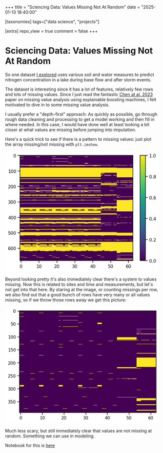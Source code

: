 +++
title = "Sciencing Data: Values Missing Not At Random"
date = "2025-01-13 18:40:00"

[taxonomies]
tags=["data science", "projects"]

[extra]
repo_view = true
comment = false
+++

# Sciencing Data: Values Missing Not At Random

So one dataset [I explored](@/posts/exploring_open_datasets.md) uses various soil and water measures
to predict nitrogen concentration in a lake during base flow and after storm events.

The dataset is interesting since it has a lot of features, relatively few rows and 
lots of missing values. Since I just read the fantastic [Chen at al. 2023](https://proceedings.mlr.press/v209/chen23a/chen23a.pdf)
paper on missing value analysis using explainable boosting machines, I felt
motivated to dive in to some missing value analysis.

I usually prefer a "depth-first" approach: As quickly as possible, go through rough data 
cleaning and processing to get a model working and then fill in where needed.
 In this case, I would have done well at least looking a bit closer at what values are missing
before jumping into imputation.

Here's a quick trick to see if there is a pattern to missing values: just plot the array
missing/not missing with `plt.imshow`. 

![alt text](img_1.png)

Beyond looking pretty it's also immediately clear there's a system to values missing.
Now this is related to sites and time and measurements, but let's not get into
that here. By staring at the image, or counting missings per row, we also
find out that a good bunch of rows have very many or all values missing, so 
if we throw those rows away we get this picture:

![alt text](img_2.png)


Much less scary, but still immediately clear that values are not missing at random.
Something we can use in modeling.

Notebook for this is [here](https://github.com/jrings/model_citizen/blob/main/notebooks/stream_nitrogen/missing_values.ipynb)
